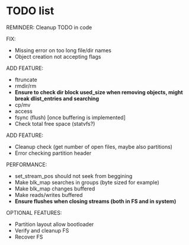 # TODO list

REMINDER: Cleanup TODO in code

FIX:

* Missing error on too long file/dir names
* Object creation not accepting flags

ADD FEATURE:

* ftruncate
* rmdir/rm
* **Ensure to check dir block used_size when removing objects, might break dlist_entries and searching**
* cp/mv
* access
* fsync (flush) \[once buffering is implemented\]
* Check total free space (statvfs?)

ADD FEATURE:

* Cleanup check (get number of open files, maybe also partitions)
* Error checking partition header

PERFORMANCE:

* set_stream_pos should not seek from beggining
* Make blk_map searches in groups (byte sized for example)
* Make blk_map changes buffered
* Make reads/writes buffered
* **Ensure flushes when closing streams (both in FS and in system)**

OPTIONAL FEATURES:

* Partition layout allow bootloader
* Verify and cleanup FS
* Recover FS
